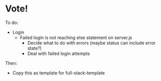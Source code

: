 # Vote!

To do:

* Login
	* Failed login is not reaching else statement on server.js
		* Decide what to do with errors (maybe status can include error state?)
		* Deal with failed login attempts

Then:

* Copy this as template for full-stack-template
